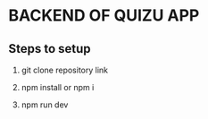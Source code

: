 # BACKEND OF QUIZU APP

## Steps to setup

1. git clone repository link

2. npm install or npm i

3. npm run dev
